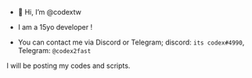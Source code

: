 - 👋 Hi, I’m @codextw

- I am a 15yo developer !
- You can contact me via Discord or Telegram; discord: `its codex#4990`, Telegram: `@codex2fast`

I will be posting my codes and scripts.
<!---
codextw/codextw is a ✨ special ✨ repository because its `README.md` (this file) appears on your GitHub profile.
You can click the Preview link to take a look at your changes.
--->
